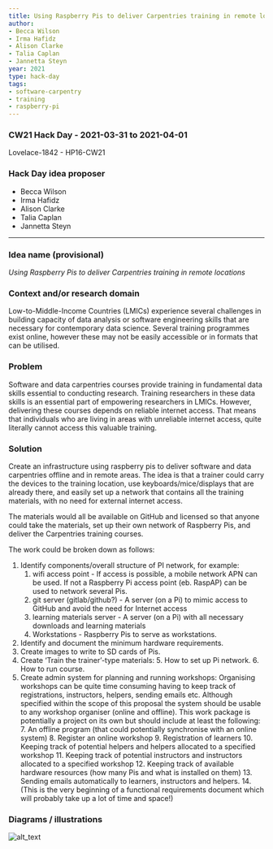 ```yaml
---
title: Using Raspberry Pis to deliver Carpentries training in remote locations
author:
- Becca Wilson
- Irma Hafidz
- Alison Clarke
- Talia Caplan
- Jannetta Steyn
year: 2021
type: hack-day
tags:
- software-carpentry
- training
- raspberry-pi
---
```


### CW21 Hack Day - 2021-03-31 to 2021-04-01

Lovelace-1842 - HP16-CW21


### **Hack Day idea proposer**

* Becca Wilson
* Irma Hafidz
* Alison Clarke
* Talia Caplan
* Jannetta Steyn

---


### **Idea name (provisional)**

_Using Raspberry Pis to deliver Carpentries training in remote locations_


### **Context and/or research domain**


Low-to-Middle-Income Countries (LMICs) experience several challenges in building capacity of data analysis or software engineering skills that are necessary for contemporary data science. Several training programmes exist online, however these may not be easily accessible or in formats that can be utilised.

### **Problem**

Software and data carpentries courses provide training in fundamental data skills essential to conducting research. Training researchers in these data skills is an essential part of empowering researchers in LMICs. However, delivering these courses depends on reliable internet access. That means that individuals who are living in areas with unreliable internet access, quite literally cannot access this valuable training.

### **Solution**

Create an infrastructure using raspberry pis to deliver software and data carpentries offline and in remote areas. The idea is that a trainer could carry the devices to the training location, use keyboards/mice/displays that are already there, and easily set up a network that contains all the training materials, with no need for external internet access.

The materials would all be available on GitHub and licensed so that anyone could take the materials, set up their own network of Raspberry Pis, and deliver the Carpentries training courses.

The work could be broken down as follows:

1. Identify components/overall structure of PI network, for example: 
    1. wifi access point - If access is possible, a mobile network APN can be used. If not a Raspberry Pi access point (eb. RaspAP) can be used to network several Pis.
    2. git server (gitlab/github?) - A server (on a Pi) to mimic access to GitHub and avoid the need for Internet access
    3. learning materials server - A server (on a Pi) with all necessary downloads and learning materials
    4. Workstations - Raspberry Pis to serve as workstations.
2. Identify and document the minimum hardware requirements.
3. Create images to write to SD cards of Pis.
4. Create ‘Train the trainer’-type materials:
    5. How to set up Pi network.
    6. How to run course.
5. Create admin system for planning and running workshops: Organising workshops can be quite time consuming having to keep track of registrations, instructors, helpers, sending emails etc. Although specified within the scope of this proposal the system should be usable to any workshop organiser (online and offline). This work package is potentially a project on its own but should include at least the following:
    7. An offline program (that could potentially synchronise with an online system)
    8. Register an online workshop
    9. Registration of learners
    10. Keeping track of potential helpers and helpers allocated to a specified workshop
    11. Keeping track of potential instructors and instructors allocated to a specified workshop
    12. Keeping track of available hardware resources (how many Pis and what is installed on them)
    13. Sending emails automatically to learners, instructors and helpers.
    14. (This is the very beginning of a functional requirements document which will probably take up a lot of time and space!)


### **Diagrams / illustrations**

![alt_text](../images/RPi_Carpentry_Remote_1.png "image_tooltip")

